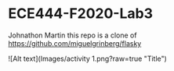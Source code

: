 # ECE444-F2020-Lab3
Johnathon Martin
 this repo is a clone of
https://github.com/miguelgrinberg/flasky

![Alt text](Images/activity 1.png?raw=true "Title")


